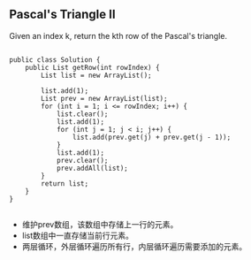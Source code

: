 ## Pascal's Triangle II
Given an index k, return the kth row of the Pascal's triangle.

<pre><code>
public class Solution {  
    public List<Integer> getRow(int rowIndex) {  
        List<Integer> list = new ArrayList<Integer>();
        
        list.add(1);
        List<Integer> prev = new ArrayList<Integer>(list);
        for (int i = 1; i <= rowIndex; i++) {
            list.clear();
            list.add(1);
            for (int j = 1; j < i; j++) {
                list.add(prev.get(j) + prev.get(j - 1));
            }
            list.add(1);
            prev.clear();
            prev.addAll(list);
        }
        return list;
    }  
}  

</code></pre>

* 维护prev数组，该数组中存储上一行的元素。
* list数组中一直存储当前行元素。
* 两层循环，外层循环遍历所有行，内层循环遍历需要添加的元素。